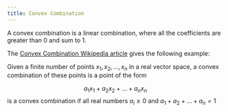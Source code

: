 ```yaml
---
title: Convex Combination
---
```

A convex combination is a linear combination, where all
the coefficients are greater than 0 and sum to 1.

The [Convex Combination Wikipedia article][1] gives the following example:

Given a finite number of points $x_1, x_2, \ldots, x_n$ in a real vector
space, a convex combination of these points is a point of the form

$$
a_1 x_1 + a_2 x _2 + \ldots + a_n x_n
$$
is a convex combination if all real numbers $a_i \geq 0$ and
$a_1 + a_2 + \ldots + a_n = 1$

[1]: https://en.wikipedia.org/wiki/Convex_combination "Convex combination - Wikipedia"